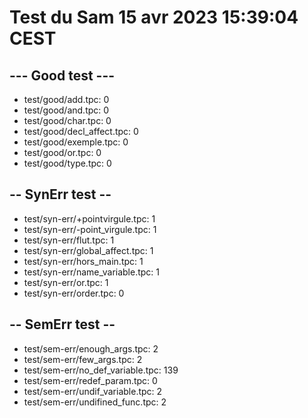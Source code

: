 # Test du Sam 15 avr 2023 15:39:04 CEST
## --- Good test ---
- test/good/add.tpc: 0
- test/good/and.tpc: 0
- test/good/char.tpc: 0
- test/good/decl_affect.tpc: 0
- test/good/exemple.tpc: 0
- test/good/or.tpc: 0
- test/good/type.tpc: 0
## -- SynErr test --
- test/syn-err/+pointvirgule.tpc: 1
- test/syn-err/-point_virgule.tpc: 1
- test/syn-err/flut.tpc: 1
- test/syn-err/global_affect.tpc: 1
- test/syn-err/hors_main.tpc: 1
- test/syn-err/name_variable.tpc: 1
- test/syn-err/or.tpc: 1
- test/syn-err/order.tpc: 0
## -- SemErr test --
- test/sem-err/enough_args.tpc: 2
- test/sem-err/few_args.tpc: 2
- test/sem-err/no_def_variable.tpc: 139
- test/sem-err/redef_param.tpc: 0
- test/sem-err/undif_variable.tpc: 2
- test/sem-err/undifined_func.tpc: 2
